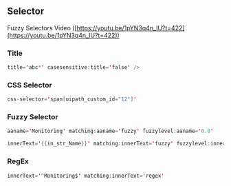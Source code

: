 ## Selector
Fuzzy Selectors Video  ([https://youtu.be/1pYN3q4n_lU?t=422](https://youtu.be/1pYN3q4n_lU?t=422))
### Title
```java
title='abc*' casesensitive:title='false' />
```
### CSS Selector
```java
css-selector='span[uipath_custom_id="12"]' 
```

### Fuzzy Selector
```java
aaname='Monitoring' matching:aaname='fuzzy' fuzzylevel:aaname='0.8'
```
```java
innerText='{{in_str_Name}}' matching:innerText='fuzzy' fuzzylevel:innerText='0.8' 
```
### RegEx
```java
innerText='^Monitoring$' matching:innerText='regex' 
```

